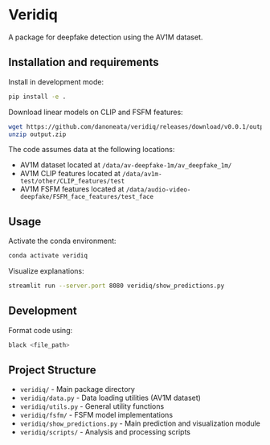 # Veridiq

A package for deepfake detection using the AV1M dataset.

## Installation and requirements

Install in development mode:
```bash
pip install -e .
```

Download linear models on CLIP and FSFM features:
```bash
wget https://github.com/danoneata/veridiq/releases/download/v0.0.1/output.zip
unzip output.zip
```

The code assumes data at the following locations:
- AV1M dataset located at `/data/av-deepfake-1m/av_deepfake_1m/`
- AV1M CLIP features located at `/data/av1m-test/other/CLIP_features/test`
- AV1M FSFM features located at `/data/audio-video-deepfake/FSFM_face_features/test_face`

## Usage

Activate the conda environment:
```bash
conda activate veridiq
```

Visualize explanations:
```bash
streamlit run --server.port 8080 veridiq/show_predictions.py
```

## Development

Format code using:
```bash
black <file_path>
```

## Project Structure

- `veridiq/` - Main package directory
- `veridiq/data.py` - Data loading utilities (AV1M dataset)
- `veridiq/utils.py` - General utility functions
- `veridiq/fsfm/` - FSFM model implementations
- `veridiq/show_predictions.py` - Main prediction and visualization module
- `veridiq/scripts/` - Analysis and processing scripts
